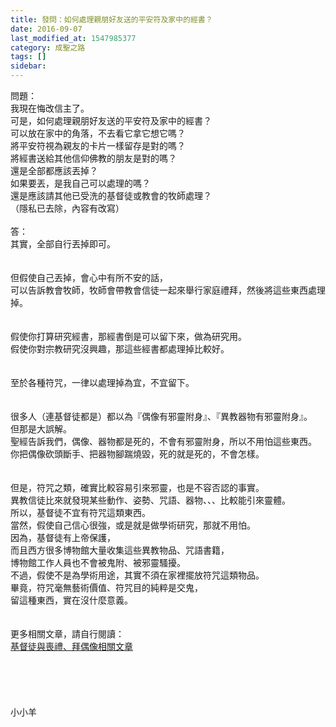 ```yaml
---
title: 發問：如何處理親朋好友送的平安符及家中的經書？
date: 2016-09-07
last_modified_at: 1547985377
category: 成聖之路
tags: []
sidebar: 
---
```


<p>問題：<br/>我現在悔改信主了。<br/>可是，如何處理親朋好友送的平安符及家中的經書？<br/>可以放在家中的角落，不去看它拿它想它嗎？ <br/>將平安符視為親友的卡片一樣留存是對的嗎？<br/>將經書送給其他信仰佛教的朋友是對的嗎？<br/>還是全部都應該丟掉？<br/>如果要丟，是我自己可以處理的嗎？<br/>還是應該請其他已受洗的基督徒或教會的牧師處理？<br/>（隱私已去除，內容有改寫）<br/><br/><!--more-->答：<br/>其實，全部自行丟掉即可。<br/> <br/><br/>但假使自己丟掉，會心中有所不安的話，<br/>可以告訴教會牧師，牧師會帶教會信徒一起來舉行家庭禮拜，然後將這些東西處理掉。<br/> <br/><br/>假使你打算研究經書，那經書倒是可以留下來，做為研究用。<br/>假使你對宗教研究沒興趣，那這些經書都處理掉比較好。<br/> <br/><br/>至於各種符咒，一律以處理掉為宜，不宜留下。<br/><br/><br/>很多人（連基督徒都是）都以為『偶像有邪靈附身』、『異教器物有邪靈附身』。<br/>但那是大誤解。<br/>聖經告訴我們，偶像、器物都是死的，不會有邪靈附身，所以不用怕這些東西。<br/>你把偶像砍頭斷手、把器物腳踹燒毀，死的就是死的，不會怎樣。<br/><br/><br/>但是，符咒之類，確實比較容易引來邪靈，也是不容否認的事實。<br/>異教信徒比來就發現某些動作、姿勢、咒語、器物、、、比較能引來靈體。<br/>所以，基督徒不宜有符咒這類東西。<br/>當然，假使自己信心很強，或是就是做學術研究，那就不用怕。<br/>因為，基督徒有上帝保護，<br/>而且西方很多博物館大量收集這些異教物品、咒語書籍，<br/>博物館工作人員也不會被鬼附、被邪靈騷擾。<br/>不過，假使不是為學術用途，其實不須在家裡擺放符咒這類物品。<br/>畢竟，符咒毫無藝術價值、符咒目的純粹是交鬼，<br/>留這種東西，實在沒什麼意義。<br/><br/><br/>更多相關文章，請自行閱讀：<br/><a href="/posts/269196264">基督徒與喪禮、拜偶像相關文章</a><br/><br/><br/><br/><br/><br/>小小羊<br/><br/><br/><br/><br/></p>